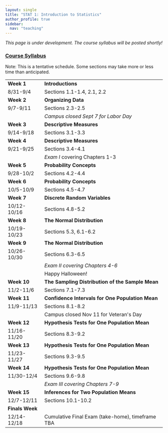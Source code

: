 ```yaml
---
layout: single
title: "STAT 1: Introduction to Statistics"
author_profile: true
sidebar:
  nav: "teaching"
---
```

*This page is under development. The course syllabus will be posted shortly!*

### <a href="https://lgpcappiello.github.io/teaching/stat100a/syllabus.pdf" target="blank">Course Syllabus</a>

Note: This is a tentative schedule. Some sections may take more or less time than anticipated. 

<table>
  <tbody>
    <tr><td><strong>Week 1</strong></td><td><strong>Introductions</strong></td></tr>
      <tr><td>8/31-9/4</td><td>Sections 1.1-1.4, 2.1, 2.2</td></tr>
    <tr><td><strong>Week 2</strong></td><td><strong>Organizing Data</strong></td></tr>
      <tr><td>9/7-9/11</td><td>Sections 2.3-2.5</td></tr>
      <tr><td></td><td><em>Campus closed Sept 7 for Labor Day</em></td></tr>
    <tr><td><strong>Week 3</strong></td><td><strong>Descriptive Measures</strong></td></tr>
      <tr><td>9/14-9/18</td><td>Sections 3.1-3.3</td></tr>
    <tr><td><strong>Week 4</strong></td><td><strong>Descriptive Measures</strong></td></tr>
      <tr><td>9/21-9/25</td><td>Sections 3.4-4.1</td></tr>
      <tr><td></td><td><em>Exam I</em> covering Chapters 1-3</td></tr>
    <tr><td><strong>Week 5</strong></td><td><strong>Probability Concepts</strong></td></tr>
      <tr><td>9/28-10/2</td><td>Sections 4.2-4.4</td></tr>
    <tr><td><strong>Week 6</strong></td><td><strong>Probability Concepts</strong></td></tr>
      <tr><td>10/5-10/9</td><td>Sections 4.5-4.7</td></tr>
    <tr><td><strong>Week 7</strong></td><td><strong>Discrete Random Variables</strong></td></tr>
      <tr><td>10/12-10/16</td><td>Sections 4.8-5.2</td></tr>
    <tr><td><strong>Week 8</strong></td><td><strong>The Normal Distribution</strong></td></tr>
      <tr><td>10/19-10/23</td><td>Sections 5.3, 6.1-6.2</td></tr>  
    <tr><td><strong>Week 9</strong></td><td><strong>The Normal Distribution</strong></td></tr>
      <tr><td>10/26-10/30</td><td>Sections 6.3-6.5</td></tr> 
      <tr><td></td><td><em>Exam II covering Chapters 4-6</em></td></tr> 
      <tr><td></td><td>Happy Halloween!</td></tr> 
    <tr><td><strong>Week 10</strong></td><td><strong>The Sampling Distribution of the Sample Mean</strong></td></tr>
      <tr><td>11/2-11/6</td><td>Sections 7.1-7.3</td></tr>  
    <tr><td><strong>Week 11</strong></td><td><strong>Confidence Intervals for One Population Mean</strong></td></tr>
      <tr><td>11/9-11/13</td><td>Sections 8.1-8.2</td></tr>  
      <tr><td></td><td>Campus closed Nov 11 for Veteran's Day</td></tr> 
    <tr><td><strong>Week 12</strong></td><td><strong>Hypothesis Tests for One Population Mean</strong></td></tr>
      <tr><td>11/16-11/20</td><td>Sections 8.3-9.2</td></tr>
    <tr><td><strong>Week 13</strong></td><td><strong>Hypothesis Tests for One Population Mean</strong></td></tr>
      <tr><td>11/23-11/27</td><td>Sections 9.3-9.5</td></tr>
    <tr><td><strong>Week 14</strong></td><td><strong>Hypothesis Tests for One Population Mean</strong></td></tr>
      <tr><td>11/30-12/4</td><td>Sections 9.6-9.8</td></tr>
      <tr><td></td><td><em>Exam III covering Chapters 7-9</em></td></tr> 
    <tr><td><strong>Week 15</strong></td><td><strong>Inferences for Two Population Means</strong></td></tr>
      <tr><td>12/7-12/11</td><td>Sections 10.1-10.2</td></tr>
    <tr><td><strong>Finals Week</strong></td><td><strong></strong></td></tr>
      <tr><td>12/14-12/18</td><td>Cumulative Final Exam (take-home), timeframe TBA</td></tr>
</tbody>
</table>
